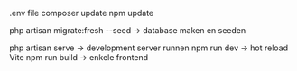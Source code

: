 .env file
composer update
npm update

php artisan migrate:fresh --seed -> database maken en seeden

php artisan serve -> development server runnen
npm run dev -> hot reload Vite
npm run build -> enkele frontend
